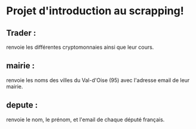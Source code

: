 # Projet d'introduction au scrapping!

## Trader : 
renvoie les différentes cryptomonnaies ainsi que leur cours.
 
## mairie : 
renvoie les noms des villes du Val-d'Oise (95) avec l'adresse email de leur mairie. 

## depute : 
renvoie le nom, le prénom, et l'email de chaque député français.

